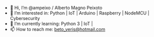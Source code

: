 - 👋 Hi, I’m @ampeixo / Alberto Magno Peixoto
- 👀 I’m interested in: Python | IoT | Arduino | Raspberry | NodeMCU | Cybersecurity
- 🌱 I’m currently learning: Python 3 | IoT |
- 📫 How to reach me: beto_veris@hotmail.com

<!---
ampeixo/ampeixo is a ✨ special ✨ repository because its `README.md` (this file) appears on your GitHub profile.
You can click the Preview link to take a look at your changes.
--->
